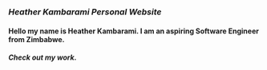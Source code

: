 ### ***Heather Kambarami Personal Website*** ###
#### Hello my name is Heather Kambarami. I am an aspiring Software Engineer from Zimbabwe. ####
##### Check out my work. #####